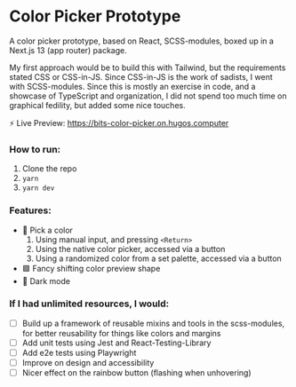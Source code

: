 # Color Picker Prototype

A color picker prototype, based on React, SCSS-modules, boxed up in a Next.js 13 (app router) package.

My first approach would be to build this with Tailwind, but the requirements stated CSS or CSS-in-JS. Since CSS-in-JS is the work of sadists, I went with SCSS-modules. Since this is mostly an exercise in code, and a showcase of TypeScript and organization, I did not spend too much time on graphical fedility, but added some nice touches.

⚡️ Live Preview: https://bits-color-picker.on.hugos.computer

### How to run:
1. Clone the repo
2. `yarn`
3. `yarn dev`

### Features:
- 💅 Pick a color 
  1. Using manual input, and pressing `<Return>`
  2. Using the native color picker, accessed via a button
  3. Using a randomized color from a set palette, accessed via a button
- 🟪 Fancy shifting color preview shape
- 🌚 Dark mode

### If I had unlimited resources, I would:
- [ ] Build up a framework of reusable mixins and tools in the scss-modules, for better reusability for things like colors and margins
- [ ] Add unit tests using Jest and React-Testing-Library
- [ ] Add e2e tests using Playwright
- [ ] Improve on design and accessibility
- [ ] Nicer effect on the rainbow button (flashing when unhovering)
